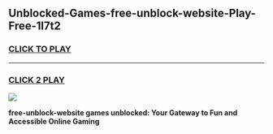 
## Unblocked-Games-free-unblock-website-Play-Free-1l7t2
<h3>
<a href="https://premium76.site?title=free-unblock-website&ref=18A1">CLICK TO PLAY</a></h3>
<hr>

<h3>
<a href="https://premium76.site?title=free-unblock-website&ref=18A1">CLICK 2 PLAY</a>
  
</h3>

<a href="https://premium76.site?title=free-unblock-website&ref=18A1"><img src="https://clearcache.store/games.png"></a>


**free-unblock-website games unblocked: Your Gateway to Fun and Accessible Online Gaming**
